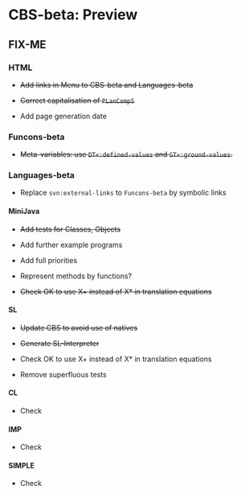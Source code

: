 CBS-beta: Preview
=================

FIX-ME
------

### HTML

- ~~Add links in Menu to CBS-beta and Languages-beta~~

- ~~Correct capitalisation of `PLanCompS`~~

- Add page generation date

### Funcons-beta

- ~~Meta-variables: use `DT<:defined-values` and `GT<:ground-values`.~~

### Languages-beta

- Replace `svn:external-links` to `Funcons-beta` by symbolic links

#### MiniJava

- ~~Add tests for Classes, Objects~~

- Add further example programs

- Add full priorities

- Represent methods by functions?

- ~~Check OK to use X+ instead of X* in translation equations~~

#### SL

- ~~Update CBS to avoid use of natives~~

- ~~Generate SL-Interpreter~~

- Check OK to use X+ instead of X* in translation equations

- Remove superfluous tests

#### CL

- Check

#### IMP

- Check

#### SIMPLE

- Check
